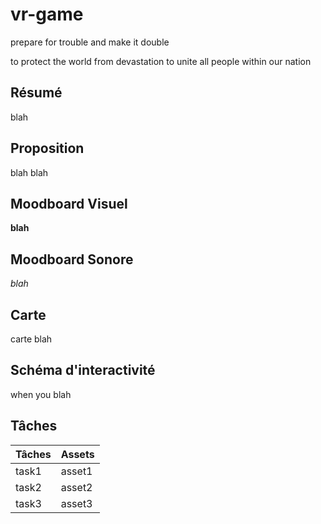 # vr-game

prepare for trouble
and make it double

to protect the world from devastation
to unite all people within our nation

## Résumé
blah

## Proposition
blah blah

## Moodboard Visuel
**blah**

## Moodboard Sonore
*blah*

## Carte
carte blah

## Schéma d'interactivité
when you blah

## Tâches
| Tâches   | Assets  |
| -------- | ------- |
| task1    | asset1  |
| task2    | asset2  |
| task3    | asset3  |
